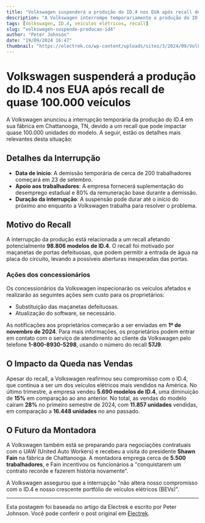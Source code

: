 ```yaml
---
title: "Volkswagen suspenderá a produção do ID.4 nos EUA após recall de quase 100.000 veículos"
description: "A Volkswagen interrompe temporariamente a produção do ID.4 devido a um recall que pode afetar quase 100.000 veículos nos EUA."
tags: [Volkswagen, ID.4, veículos elétricos, recall]
slug: "volkswagen-suspende-producao-id4"
author: "Peter Johnson"
date: "19/09/2024 16:47"
thumbnail: "https://electrek.co/wp-content/uploads/sites/3/2024/09/Volkswagen-halt-ID.4-production.jpeg?quality=82&strip=all&w=1400"
---
```


# Volkswagen suspenderá a produção do ID.4 nos EUA após recall de quase 100.000 veículos

A Volkswagen anunciou a interrupção temporária da produção do ID.4 em sua fábrica em Chattanooga, TN, devido a um recall que pode impactar quase 100.000 unidades do modelo. A seguir, estão os detalhes mais relevantes desta situação:

## Detalhes da Interrupção

- **Data de início**: A demissão temporária de cerca de 200 trabalhadores começará em 23 de setembro.
- **Apoio aos trabalhadores**: A empresa fornecerá suplementação do desemprego estadual e 80% da remuneração base durante a demissão.
- **Duração da interrupção**: A suspensão pode durar até o início do próximo ano enquanto a Volkswagen trabalha para resolver o problema.

## Motivo do Recall

A interrupção da produção está relacionada a um recall afetando potencialmente **98.806 modelos de ID.4**. O recall foi motivado por maçanetas de portas defeituosas, que podem permitir a entrada de água na placa do circuito, levando a possíveis aberturas inesperadas das portas.

### Ações dos concessionários

Os concessionários da Volkswagen inspecionarão os veículos afetados e realizarão as seguintes ações sem custo para os proprietários:

- Substituição das maçanetas defeituosas.
- Atualização do software, se necessário.

As notificações aos proprietários começarão a ser enviadas em **1º de novembro de 2024**. Para mais informações, os proprietários podem entrar em contato com o serviço de atendimento ao cliente da Volkswagen pelo telefone **1-800-8930-5298**, usando o número do recall **57J9**.

## O Impacto da Queda nas Vendas

Apesar do recall, a Volkswagen reafirmou seu compromisso com o ID.4, que continua a ser um dos veículos elétricos mais vendidos na América. No último trimestre, a empresa vendeu **5.690 modelos de ID.4**, uma diminuição de **15%** em comparação ao ano anterior. No total, as vendas do modelo caíram **28%** no primeiro semestre de 2024, com **11.857 unidades** vendidas, em comparação a **16.448 unidades** no ano passado.

## O Futuro da Montadora

A Volkswagen também está se preparando para negociações contratuais com o UAW (United Auto Workers) e recebeu a visita do presidente **Shawn Fain** na fábrica de Chattanooga. A montadora emprega cerca de **5.500 trabalhadores**, e Fain incentivou os funcionários a "conquistarem um contrato recorde e fazerem história novamente".

A Volkswagen assegurou que a interrupção "não altera nosso compromisso com o ID.4 e nosso crescente portfólio de veículos elétricos (BEVs)".

---

Esta postagem foi baseada no artigo da Electrek e escrito por Peter Johnson. Você pode conferir o post original em [Electrek](https://electrek.co/2024/09/18/volkswagen-halt-us-id-4-production-100k-vehicle-recall/).